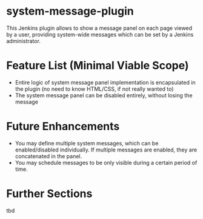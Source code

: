 # system-message-plugin
This Jenkins plugin allows to show a message panel on each page viewed by a user, providing system-wide messages which can be set by a Jenkins administrator.

# Feature List (Minimal Viable Scope)

* Entire logic of system message panel implementation is encapsulated in the plugin (no need to know HTML/CSS, if not really wanted to)
* The system message panel can be disabled entirely, without losing the message

# Future Enhancements
* You may define multiple system messages, which can be enabled/disabled individually. If multiple messages are enabled, they are concatenated in the panel.
* You may schedule messages to be only visible during a certain period of time.

# Further Sections
tbd


